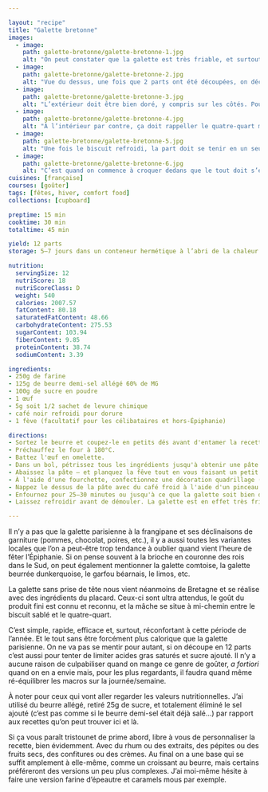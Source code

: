 ```yaml
---

layout: "recipe"
title: "Galette bretonne"
images:
  - image:
    path: galette-bretonne/galette-bretonne-1.jpg
    alt: "On peut constater que la galette est très friable, et surtout bien dorée vu le contraste entre la croûte et l’intérieur."
  - image:
    path: galette-bretonne/galette-bretonne-2.jpg
    alt: "Vue du dessus, une fois que 2 parts ont été découpées, on découvre PacMan en version Tartan avec la décoration à la fourchette. Le quadrillage reste très net malgré la levure chimique."
  - image:
    path: galette-bretonne/galette-bretonne-3.jpg
    alt: "L’extérieur doit être bien doré, y compris sur les côtés. Pour peu que le moule soit bien beurré."
  - image:
    path: galette-bretonne/galette-bretonne-4.jpg
    alt: "À l’intérieur par contre, ça doit rappeller le quatre-quart mais en moins humide."
  - image:
    path: galette-bretonne/galette-bretonne-5.jpg
    alt: "Une fois le biscuit refroidi, la part doit se tenir en un seul morceau."
  - image:
    path: galette-bretonne/galette-bretonne-6.jpg
    alt: "C’est quand on commence à croquer dedans que le tout doit s’effriter. La galette doit reste bien beurrée, pas trop dure."
cuisines: [française]
courses: [goûter]
tags: [fêtes, hiver, comfort food]
collections: [cupboard]

preptime: 15 min
cooktime: 30 min
totaltime: 45 min

yield: 12 parts
storage: 5–7 jours dans un conteneur hermétique à l’abri de la chaleur et de la lumière

nutrition:
  servingSize: 12
  nutriScore: 18
  nutriScoreClass: D
  weight: 540
  calories: 2007.57
  fatContent: 80.18
  saturatedFatContent: 48.66
  carbohydrateContent: 275.53
  sugarContent: 103.94
  fiberContent: 9.85
  proteinContent: 38.74
  sodiumContent: 3.39

ingredients:
- 250g de farine
- 125g de beurre demi-sel allégé 60% de MG
- 100g de sucre en poudre
- 1 œuf
- 5g soit 1/2 sachet de levure chimique
- café noir refroidi pour dorure
- 1 fève (facultatif pour les célibataires et hors-Épiphanie)

directions:
- Sortez le beurre et coupez-le en petits dés avant d'entamer la recette. Il faut qu'il soit bien mou.
- Préchauffez le four à 180°C.
- Battez l'œuf en omelette.
- Dans un bol, pétrissez tous les ingrédients jusqu'à obtenir une pâte bien lisse que vous pouvez former en boule, comme une pâte à biscuits sablés.
- Abaissez la pâte – et planquez la fêve tout en vous faisant un petit repère l’air de rien histoire de la choper plus facilement – puis déposez la galette dans un moule bien beurré de 20–24cm de diamètre. 
- À l'aide d'une fourchette, confectionnez une décoration quadrillage (ou toute autre décoration plus à votre goût).
- Nappez le dessus de la pâte avec du café froid à l'aide d'un pinceau.
- Enfournez pour 25–30 minutes ou jusqu'à ce que la galette soit bien dorée. 
- Laissez refroidir avant de démouler. La galette est en effet très friable et doit durcir un peu. 

---
```


Il n’y a pas que la galette parisienne à la frangipane et ses déclinaisons de garniture (pommes, chocolat, poires, etc.), il y a aussi toutes les variantes locales que l’on a peut-être trop tendance à oublier quand vient l’heure de fêter l’Épiphanie. Si on pense souvent à la brioche en couronne des rois dans le Sud, on peut également mentionner la galette comtoise, la galette beurrée dunkerquoise, le garfou béarnais, le limos, etc.

La galette sans prise de tête nous vient néanmoins de Bretagne et se réalise avec des ingrédients du placard. Ceux-ci sont ultra attendus, le goût du produit fini est connu et reconnu, et la mâche se situe à mi-chemin entre le biscuit sablé et le quatre-quart. 

C’est simple, rapide, efficace et, surtout, réconfortant à cette période de l’année. Et le tout sans être forcément plus calorique que la galette parisienne. On ne va pas se mentir pour autant, si on découpe en 12&nbsp;parts c’est aussi pour tenter de limiter acides gras saturés et sucre ajouté. Il n’y a aucune raison de culpabiliser quand on mange ce genre de goûter, *a fortiori* quand on en a envie mais, pour les plus regardants, il faudra quand même ré-équilibrer les macros sur la journée/semaine. 

À noter pour ceux qui vont aller regarder les valeurs nutritionnelles. J’ai utilisé du beurre allégé, retiré 25g de sucre, et totalement éliminé le sel ajouté (c’est pas comme si le beurre demi-sel était déjà salé…) par rapport aux recettes qu’on peut trouver ici et là.

Si ça vous paraît tristounet de prime abord, libre à vous de personnaliser la recette, bien évidemment. Avec du rhum ou des extraits, des pépites ou des fruits secs, des confitures ou des crèmes. Au final on a une base qui se suffit amplement à elle-même, comme un croissant au beurre, mais certains préféreront des versions un peu plus complexes. J’ai moi-même hésite à faire une version farine d’épeautre et caramels mous par exemple.